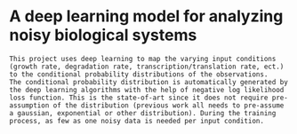 # A deep learning model for analyzing noisy biological systems
    This project uses deep learning to map the varying input conditions (growth rate, degradation rate, transcription/translation rate, ect.) to the conditional probability distributions of the observations. 
    The conditional probability distribution is automatically generated by the deep learning algorithms with the help of negative log likelihood loss function. This is the state-of-art since it does not require pre-assumption of the distribution (previous work all needs to pre-assume a gaussian, exponential or other distribution). During the training process, as few as one noisy data is needed per input condition.
